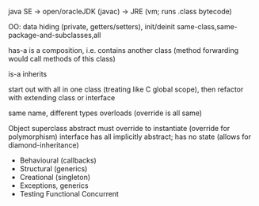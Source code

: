<!-- SPDX-License-Identifier: zlib-acknowledgement -->
java SE -> open/oracleJDK (javac) -> JRE (vm; runs .class bytecode)

OO:
data hiding (private, getters/setters), init/deinit
same-class,same-package-and-subclasses,all

has-a is a composition, i.e. contains another class 
(method forwarding would call methods of this class)

is-a inherits

start out with all in one class (treating like C global scope), 
then refactor with extending class or interface

same name, different types overloads (override is all same)

Object superclass
abstract must override to instantiate (override for polymorphism)
interface has all implicitly abstract; has no state (allows for diamond-inheritance)
- Behavioural (callbacks)
- Structural (generics)
- Creational (singleton)
- Exceptions, generics
- Testing
Functional 
Concurrent
